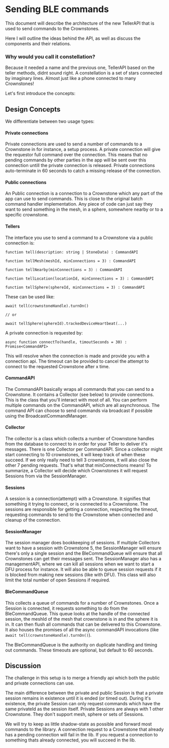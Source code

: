 # Sending BLE commands

This document will describe the architecture of the new TellerAPI that is used to send commands to the Crownstones.

Here I will outline the ideas behind the API, as well as discuss the components and their relations. 

### Why would you call it constellation?
Because it needed a name and the previous one, TellerAPI based on the teller methods, didnt sound right.
A constellation is a set of stars connected by imaginary lines. Almost just like a phone connected to many Crownstones!


Let's first introduce the concepts:

## Design Concepts
We differentiate between two usage types:
#### Private connections
Private connections are used to send a number of commands to a Crownstone in for instance, a setup process. A private connection
will give the requestor full command over the connection. This means that no pending commands by other parties in the app will 
be sent over this connection untill the private connection is released.
Private connections auto-terminate in 60 seconds to catch a missing release of the connection.
  
#### Public connections
An Public connection is a connection to a Crownstone which any part of the app can use to send commands. This is close to the original batch command handler implementation.
Any piece of code can just say they want to send something in the mesh, in a sphere, somewhere nearby or to a specific crownstone.

#### Tellers
The interface you use to send a command to a Crownstone via a public connection is:
```
function tell(description: string | StoneData) : CommandAPI 

function tellMesh(meshId, minConnections = 3) : CommandAPI 

function tellNearby(minConnections = 3) : CommandAPI 

function tellLocation(locationId, minConnections = 3) : CommandAPI 

function tellSphere(sphereId, minConnections = 3) : CommandAPI 
```

These can be used like:
```
await tell(crownstoneHandle).turnOn()

// or

await tellSphere(sphereId).trackedDeviceHeartbeat(...)
```

A private connection is requested by:
```
async function connectTo(handle, timoutSeconds = 30) : Promise<CommandAPI>
```
This will resolve when the connection is made and provide you with a connection api. The timeout can be provided to cancel the attempt
to connect to the requested Crownstone after x time.

#### CommandAPI
The CommandAPI basically wraps all commands that you can send to a Crownstone. It contains a Collector (see below) to provide connections. This is the class that you'll
interact with most of all. You can perform multiple commands on the CommandAPI, which are all asynchronous.
The command API can choose to send commands via broadcast if possible using the BroadcastCommandManager.

#### Collector
The collector is a class which collects a number of Crownstone handles from the database to connect to in order for your Teller to deliver it's messages.
There is one Collector per CommandAPI. Since a collector might start connecting to 10 crownstones, it will keep track of when these succeed. If we only really need 
to tell 3 crownstones, it will also close the other 7 pending requests. That's what that minConnections means! To summarize, a Collector will decide which Crownstones
it will request Sessions from via the SessionManager.

#### Sessions
A session is a connection(attempt) with a Crownstone. It signifies that something it trying to connect, or is connected to a Crownstone. The sessions are responsible for 
getting a connection, respecting the timeout, requesting commands to send to the Crownstone when connected and cleanup of the connection.

#### SessionManager
The session manager does bookkeeping of sessions. If multiple Collectors want to have a session with Crownstone 5, the SessionManager will ensure there's only a single session 
and the BleCommandQueue will ensure that all Crownstones can get their messages sent. The SessionManager also has a managementAPI, where we can kill all sessions when we 
want to start a DFU process for instance. It will also be able to queue session requests if it is blocked from making new sessions (like with DFU). This class will also limit 
the total number of open Sessions if required.

#### BleCommandQueue
This collects a queue of commands for a number of Crownstones. Once a Session is connected, it requests something to do from the BleCommandQueue. This queue looks at the
handle of the connected session, the meshId of the mesh that crownstone is in and the sphere it is in. It can then flush all commands that can be delivered to this Crownstone.
It also houses the promises of all the async commandAPI invocations (like ```await tell(crownstoneHandle).turnOn()```).

The BleCommandQueue is the authority on duplicate handling and timing out commands. These timeouts are optional, but default to 60 seconds.

## Discussion

The challenge in this setup is to merge a friendly api which both the public and private connections can use.

The main difference between the private and public Session is that a private session remains in existence until it is ended (or timed out). During it's existence, the private Session can
only request commands which have the same privateId as the session itself. Private Sessions are always with 1 other Crownstone. They don't support mesh, sphere or sets of Sessions.

We will try to keep as little shadow-state as possible and forward most commands to the library. A connection request to a Crownstone that already has a pending connection will fail in the lib.
If you request a connection to something thats already connected, you will succeed in the lib.
